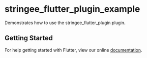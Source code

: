 # stringee_flutter_plugin_example

Demonstrates how to use the stringee_flutter_plugin plugin.

## Getting Started

For help getting started with Flutter, view our online
[documentation](https://flutter.io/).
